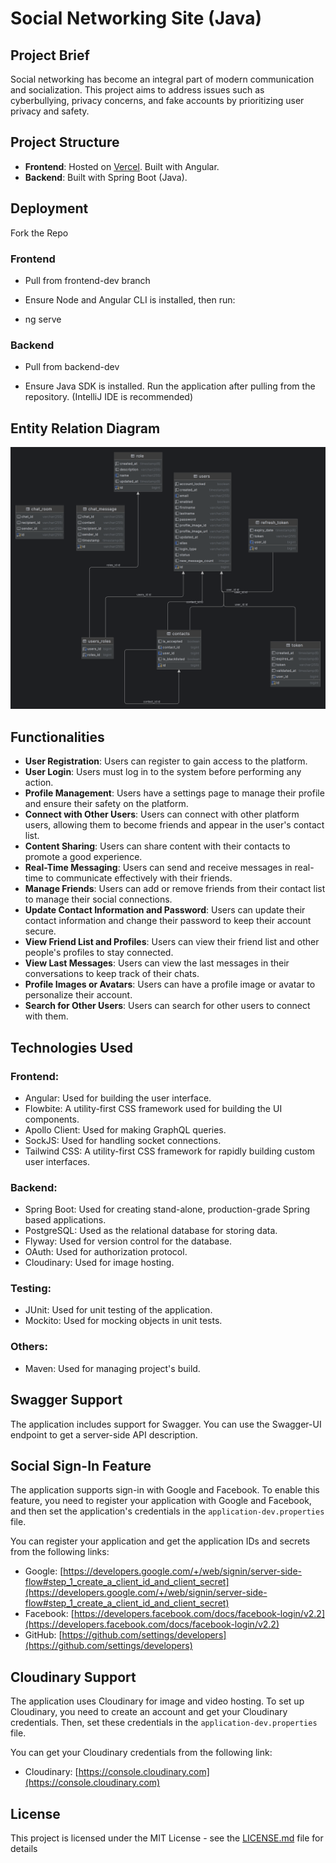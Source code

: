 # Social Networking Site (Java)

## Project Brief

Social networking has become an integral part of modern communication and socialization. This project aims to address issues such as cyberbullying, privacy concerns, and fake accounts by prioritizing user privacy and safety.

## Project Structure

- **Frontend**: Hosted on [Vercel](https://social-networking-site-blue.vercel.app/). Built with Angular.
- **Backend**: Built with Spring Boot (Java).

## Deployment

Fork the Repo

### Frontend
- Pull from frontend-dev branch

- Ensure Node and Angular CLI is installed, then run:
- ng serve

### Backend
- Pull from backend-dev

- Ensure Java SDK is installed. Run the application after pulling from the repository. (IntelliJ IDE is recommended)

## Entity Relation Diagram
![ERD](erd.png)

## Functionalities

- **User Registration**: Users can register to gain access to the platform.
- **User Login**: Users must log in to the system before performing any action.
- **Profile Management**: Users have a settings page to manage their profile and ensure their safety on the platform.
- **Connect with Other Users**: Users can connect with other platform users, allowing them to become friends and appear in the user's contact list.
- **Content Sharing**: Users can share content with their contacts to promote a good experience.
- **Real-Time Messaging**: Users can send and receive messages in real-time to communicate effectively with their friends.
- **Manage Friends**: Users can add or remove friends from their contact list to manage their social connections.
- **Update Contact Information and Password**: Users can update their contact information and change their password to keep their account secure.
- **View Friend List and Profiles**: Users can view their friend list and other people's profiles to stay connected.
- **View Last Messages**: Users can view the last messages in their conversations to keep track of their chats.
- **Profile Images or Avatars**: Users can have a profile image or avatar to personalize their account.
- **Search for Other Users**: Users can search for other users to connect with them.

## Technologies Used

### Frontend:
- Angular: Used for building the user interface.
- Flowbite: A utility-first CSS framework used for building the UI components.
- Apollo Client: Used for making GraphQL queries.
- SockJS: Used for handling socket connections.
- Tailwind CSS: A utility-first CSS framework for rapidly building custom user interfaces.

### Backend:
- Spring Boot: Used for creating stand-alone, production-grade Spring based applications.
- PostgreSQL: Used as the relational database for storing data.
- Flyway: Used for version control for the database.
- OAuth: Used for authorization protocol.
- Cloudinary: Used for image hosting.

### Testing:
- JUnit: Used for unit testing of the application.
- Mockito: Used for mocking objects in unit tests.

### Others:
- Maven: Used for managing project's build.


## Swagger Support

The application includes support for Swagger. You can use the Swagger-UI endpoint to get a server-side API description.

## Social Sign-In Feature

The application supports sign-in with Google and Facebook. To enable this feature, you need to register your application with Google and Facebook, and then set the application's credentials in the `application-dev.properties` file.

You can register your application and get the application IDs and secrets from the following links:

- Google: [https://developers.google.com/+/web/signin/server-side-flow#step_1_create_a_client_id_and_client_secret](https://developers.google.com/+/web/signin/server-side-flow#step_1_create_a_client_id_and_client_secret)
- Facebook: [https://developers.facebook.com/docs/facebook-login/v2.2](https://developers.facebook.com/docs/facebook-login/v2.2)
- GitHub: [https://github.com/settings/developers](https://github.com/settings/developers)

## Cloudinary Support

The application uses Cloudinary for image and video hosting. To set up Cloudinary, you need to create an account and get your Cloudinary credentials. Then, set these credentials in the `application-dev.properties` file.

You can get your Cloudinary credentials from the following link:

- Cloudinary: [https://console.cloudinary.com](https://console.cloudinary.com)



## License

This project is licensed under the MIT License - see the [LICENSE.md](https://github.com/MawuliB/Social-Networking-Site/blob/frontend-prod/LICENSE.md) file for details